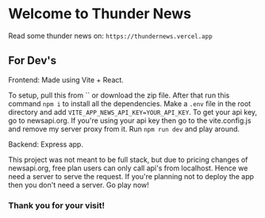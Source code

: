 # Welcome to Thunder News

Read some thunder news on: `https://thundernews.vercel.app`

## For Dev's

Frontend: Made using Vite + React.

To setup, pull this from `` or download the zip file. After that run this command `npm i` to install all the dependencies.
Make a `.env` file in the root directory and add `VITE_APP_NEWS_API_KEY=YOUR_API_KEY`. To get your api key, go to newsapi.org.
If you're using your api key then go to the vite.config.js and remove my server proxy from it. Run `npm run dev` and play around.

Backend: Express app.

This project was not meant to be full stack, but due to pricing changes of newsapi.org, free plan users can only call api's from localhost.
Hence we need a server to serve the request. If you're planning not to deploy the app then you don't need a server. Go play now!

### Thank you for your visit!
